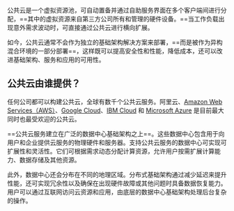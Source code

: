 公共云是一个虚拟资源池，可自动置备并通过自助服务界面在多个客户端间进行分配，==其中的虚拟资源来自第三方公司所有和管理的硬件设备。==当工作负载出现意外需求波动时，可直接通过公共云进行横向扩展。

如今，公共云通常不会作为独立的基础架构解决方案来部署，==而是被作为异构混合环境的一部分部署==，这样既可以提高安全性和性能，降低成本，还可以改进基础架构、服务和应用的可用性。

## 公共云由谁提供？

任何公司都可以构建公共云，全球有数千个公共云服务。阿里云、[Amazon Web Services（AWS）](https://www.redhat.com/zh/partners/aws/red-hat-on-aws)、[Google Cloud](https://www.redhat.com/zh/partners/google)、[IBM Cloud](https://www.redhat.com/zh/partners/ibm-alliance) 和 [Microsoft Azure](https://www.redhat.com/zh/partners/microsoft/red-hat-on-azure) 是目前最大同时也最受欢迎的公共云。

==公共云服务建立在广泛的数据中心基础架构之上==。这些数据中心包含用于向用户和企业提供云服务的物理硬件和服务器。支持公共云服务的数据中心可实现可扩展性和灵活性。它们可根据需求动态分配计算资源，允许用户按需扩展计算能力、数据存储及其他资源。

此外，数据中心还会分布在不同的地理区域。分布式基础架构通过减少延迟来提升性能，还可实现冗余性以及确保在出现硬件故障或其他问题时具备数据恢复能力。用户可以通过互联网访问云资源和应用，由底层的数据中心基础架构处理后台复杂的操作。